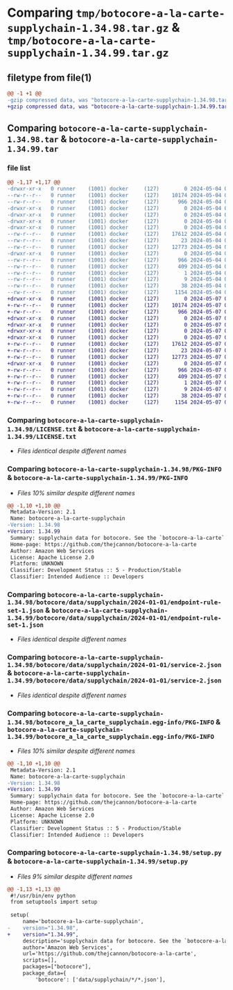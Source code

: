 # Comparing `tmp/botocore-a-la-carte-supplychain-1.34.98.tar.gz` & `tmp/botocore-a-la-carte-supplychain-1.34.99.tar.gz`

## filetype from file(1)

```diff
@@ -1 +1 @@
-gzip compressed data, was "botocore-a-la-carte-supplychain-1.34.98.tar", last modified: Sat May  4 01:01:45 2024, max compression
+gzip compressed data, was "botocore-a-la-carte-supplychain-1.34.99.tar", last modified: Tue May  7 01:02:47 2024, max compression
```

## Comparing `botocore-a-la-carte-supplychain-1.34.98.tar` & `botocore-a-la-carte-supplychain-1.34.99.tar`

### file list

```diff
@@ -1,17 +1,17 @@
-drwxr-xr-x   0 runner    (1001) docker     (127)        0 2024-05-04 01:01:45.298303 botocore-a-la-carte-supplychain-1.34.98/
--rw-r--r--   0 runner    (1001) docker     (127)    10174 2024-05-04 01:01:45.000000 botocore-a-la-carte-supplychain-1.34.98/LICENSE.txt
--rw-r--r--   0 runner    (1001) docker     (127)      966 2024-05-04 01:01:45.298303 botocore-a-la-carte-supplychain-1.34.98/PKG-INFO
-drwxr-xr-x   0 runner    (1001) docker     (127)        0 2024-05-04 01:01:45.298303 botocore-a-la-carte-supplychain-1.34.98/botocore/
-drwxr-xr-x   0 runner    (1001) docker     (127)        0 2024-05-04 01:01:45.298303 botocore-a-la-carte-supplychain-1.34.98/botocore/data/
-drwxr-xr-x   0 runner    (1001) docker     (127)        0 2024-05-04 01:01:45.298303 botocore-a-la-carte-supplychain-1.34.98/botocore/data/supplychain/
-drwxr-xr-x   0 runner    (1001) docker     (127)        0 2024-05-04 01:01:45.298303 botocore-a-la-carte-supplychain-1.34.98/botocore/data/supplychain/2024-01-01/
--rw-r--r--   0 runner    (1001) docker     (127)    17612 2024-05-04 01:01:11.000000 botocore-a-la-carte-supplychain-1.34.98/botocore/data/supplychain/2024-01-01/endpoint-rule-set-1.json
--rw-r--r--   0 runner    (1001) docker     (127)       23 2024-05-04 01:01:11.000000 botocore-a-la-carte-supplychain-1.34.98/botocore/data/supplychain/2024-01-01/paginators-1.json
--rw-r--r--   0 runner    (1001) docker     (127)    12773 2024-05-04 01:01:11.000000 botocore-a-la-carte-supplychain-1.34.98/botocore/data/supplychain/2024-01-01/service-2.json
-drwxr-xr-x   0 runner    (1001) docker     (127)        0 2024-05-04 01:01:45.298303 botocore-a-la-carte-supplychain-1.34.98/botocore_a_la_carte_supplychain.egg-info/
--rw-r--r--   0 runner    (1001) docker     (127)      966 2024-05-04 01:01:45.000000 botocore-a-la-carte-supplychain-1.34.98/botocore_a_la_carte_supplychain.egg-info/PKG-INFO
--rw-r--r--   0 runner    (1001) docker     (127)      409 2024-05-04 01:01:45.000000 botocore-a-la-carte-supplychain-1.34.98/botocore_a_la_carte_supplychain.egg-info/SOURCES.txt
--rw-r--r--   0 runner    (1001) docker     (127)        1 2024-05-04 01:01:45.000000 botocore-a-la-carte-supplychain-1.34.98/botocore_a_la_carte_supplychain.egg-info/dependency_links.txt
--rw-r--r--   0 runner    (1001) docker     (127)        9 2024-05-04 01:01:45.000000 botocore-a-la-carte-supplychain-1.34.98/botocore_a_la_carte_supplychain.egg-info/top_level.txt
--rw-r--r--   0 runner    (1001) docker     (127)       38 2024-05-04 01:01:45.298303 botocore-a-la-carte-supplychain-1.34.98/setup.cfg
--rw-r--r--   0 runner    (1001) docker     (127)     1154 2024-05-04 01:01:45.000000 botocore-a-la-carte-supplychain-1.34.98/setup.py
+drwxr-xr-x   0 runner    (1001) docker     (127)        0 2024-05-07 01:02:47.380089 botocore-a-la-carte-supplychain-1.34.99/
+-rw-r--r--   0 runner    (1001) docker     (127)    10174 2024-05-07 01:02:47.000000 botocore-a-la-carte-supplychain-1.34.99/LICENSE.txt
+-rw-r--r--   0 runner    (1001) docker     (127)      966 2024-05-07 01:02:47.380089 botocore-a-la-carte-supplychain-1.34.99/PKG-INFO
+drwxr-xr-x   0 runner    (1001) docker     (127)        0 2024-05-07 01:02:47.376089 botocore-a-la-carte-supplychain-1.34.99/botocore/
+drwxr-xr-x   0 runner    (1001) docker     (127)        0 2024-05-07 01:02:47.376089 botocore-a-la-carte-supplychain-1.34.99/botocore/data/
+drwxr-xr-x   0 runner    (1001) docker     (127)        0 2024-05-07 01:02:47.376089 botocore-a-la-carte-supplychain-1.34.99/botocore/data/supplychain/
+drwxr-xr-x   0 runner    (1001) docker     (127)        0 2024-05-07 01:02:47.376089 botocore-a-la-carte-supplychain-1.34.99/botocore/data/supplychain/2024-01-01/
+-rw-r--r--   0 runner    (1001) docker     (127)    17612 2024-05-07 01:02:11.000000 botocore-a-la-carte-supplychain-1.34.99/botocore/data/supplychain/2024-01-01/endpoint-rule-set-1.json
+-rw-r--r--   0 runner    (1001) docker     (127)       23 2024-05-07 01:02:11.000000 botocore-a-la-carte-supplychain-1.34.99/botocore/data/supplychain/2024-01-01/paginators-1.json
+-rw-r--r--   0 runner    (1001) docker     (127)    12773 2024-05-07 01:02:11.000000 botocore-a-la-carte-supplychain-1.34.99/botocore/data/supplychain/2024-01-01/service-2.json
+drwxr-xr-x   0 runner    (1001) docker     (127)        0 2024-05-07 01:02:47.376089 botocore-a-la-carte-supplychain-1.34.99/botocore_a_la_carte_supplychain.egg-info/
+-rw-r--r--   0 runner    (1001) docker     (127)      966 2024-05-07 01:02:47.000000 botocore-a-la-carte-supplychain-1.34.99/botocore_a_la_carte_supplychain.egg-info/PKG-INFO
+-rw-r--r--   0 runner    (1001) docker     (127)      409 2024-05-07 01:02:47.000000 botocore-a-la-carte-supplychain-1.34.99/botocore_a_la_carte_supplychain.egg-info/SOURCES.txt
+-rw-r--r--   0 runner    (1001) docker     (127)        1 2024-05-07 01:02:47.000000 botocore-a-la-carte-supplychain-1.34.99/botocore_a_la_carte_supplychain.egg-info/dependency_links.txt
+-rw-r--r--   0 runner    (1001) docker     (127)        9 2024-05-07 01:02:47.000000 botocore-a-la-carte-supplychain-1.34.99/botocore_a_la_carte_supplychain.egg-info/top_level.txt
+-rw-r--r--   0 runner    (1001) docker     (127)       38 2024-05-07 01:02:47.380089 botocore-a-la-carte-supplychain-1.34.99/setup.cfg
+-rw-r--r--   0 runner    (1001) docker     (127)     1154 2024-05-07 01:02:47.000000 botocore-a-la-carte-supplychain-1.34.99/setup.py
```

### Comparing `botocore-a-la-carte-supplychain-1.34.98/LICENSE.txt` & `botocore-a-la-carte-supplychain-1.34.99/LICENSE.txt`

 * *Files identical despite different names*

### Comparing `botocore-a-la-carte-supplychain-1.34.98/PKG-INFO` & `botocore-a-la-carte-supplychain-1.34.99/PKG-INFO`

 * *Files 10% similar despite different names*

```diff
@@ -1,10 +1,10 @@
 Metadata-Version: 2.1
 Name: botocore-a-la-carte-supplychain
-Version: 1.34.98
+Version: 1.34.99
 Summary: supplychain data for botocore. See the `botocore-a-la-carte` package for more info.
 Home-page: https://github.com/thejcannon/botocore-a-la-carte
 Author: Amazon Web Services
 License: Apache License 2.0
 Platform: UNKNOWN
 Classifier: Development Status :: 5 - Production/Stable
 Classifier: Intended Audience :: Developers
```

### Comparing `botocore-a-la-carte-supplychain-1.34.98/botocore/data/supplychain/2024-01-01/endpoint-rule-set-1.json` & `botocore-a-la-carte-supplychain-1.34.99/botocore/data/supplychain/2024-01-01/endpoint-rule-set-1.json`

 * *Files identical despite different names*

### Comparing `botocore-a-la-carte-supplychain-1.34.98/botocore/data/supplychain/2024-01-01/service-2.json` & `botocore-a-la-carte-supplychain-1.34.99/botocore/data/supplychain/2024-01-01/service-2.json`

 * *Files identical despite different names*

### Comparing `botocore-a-la-carte-supplychain-1.34.98/botocore_a_la_carte_supplychain.egg-info/PKG-INFO` & `botocore-a-la-carte-supplychain-1.34.99/botocore_a_la_carte_supplychain.egg-info/PKG-INFO`

 * *Files 10% similar despite different names*

```diff
@@ -1,10 +1,10 @@
 Metadata-Version: 2.1
 Name: botocore-a-la-carte-supplychain
-Version: 1.34.98
+Version: 1.34.99
 Summary: supplychain data for botocore. See the `botocore-a-la-carte` package for more info.
 Home-page: https://github.com/thejcannon/botocore-a-la-carte
 Author: Amazon Web Services
 License: Apache License 2.0
 Platform: UNKNOWN
 Classifier: Development Status :: 5 - Production/Stable
 Classifier: Intended Audience :: Developers
```

### Comparing `botocore-a-la-carte-supplychain-1.34.98/setup.py` & `botocore-a-la-carte-supplychain-1.34.99/setup.py`

 * *Files 9% similar despite different names*

```diff
@@ -1,13 +1,13 @@
 #!/usr/bin/env python
 from setuptools import setup
 
 setup(
     name='botocore-a-la-carte-supplychain',
-    version="1.34.98",
+    version="1.34.99",
     description='supplychain data for botocore. See the `botocore-a-la-carte` package for more info.',
     author='Amazon Web Services',
     url='https://github.com/thejcannon/botocore-a-la-carte',
     scripts=[],
     packages=["botocore"],
     package_data={
         'botocore': ['data/supplychain/*/*.json'],
```

